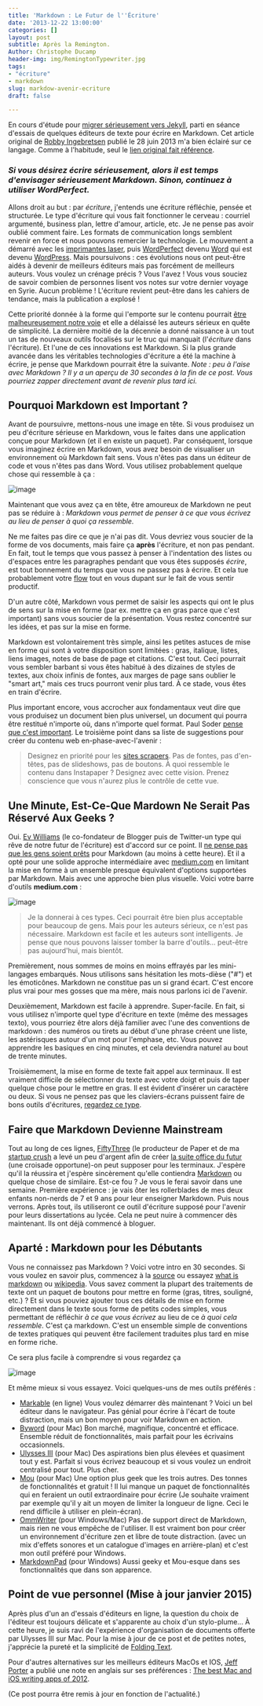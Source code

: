 ```yaml
---
title: 'Markdown : Le Futur de l''Écriture'
date: '2013-12-22 13:00:00'
categories: []
layout: post
subtitle: Après la Remington.
Author: Christophe Ducamp
header-img: img/RemingtonTypewriter.jpg
tags:
- "écriture"
- markdown
slug: markdow-avenir-ecriture
draft: false

---
```

En cours d'étude pour [migrer sérieusement vers Jekyll][1], parti en séance d'essais de quelques éditeurs de texte pour écrire en Markdown. Cet article original de <span class="p-author h-card">[Robby Ingebretsen][2]</span> publié le <time class="dt-published" value="2013-06-28">28 juin 2013</time> m'a bien éclairé sur ce langage. Comme à l'habitude, seul le [lien original fait référence][3]. 

### *Si vous désirez écrire sérieusement, alors il est temps d'envisager sérieusement Markdown. Sinon, continuez à utiliser WordPerfect.*

Allons droit au but : par *écriture*, j'entends une écriture réfléchie, pensée et structurée. Le type d'écriture qui vous fait fonctionner le cerveau : courriel argumenté, business plan, lettre d'amour, article, etc. Je ne pense pas avoir oublié comment faire. Les formats de communication longs semblent revenir en force et nous pouvons remercier la technologie. Le mouvement a démarré avec les [imprimantes laser][4], puis [WordPerfect][5] devenu [Word][6] qui est devenu [WordPress][7]. Mais poursuivons : ces évolutions nous ont peut-être aidés à devenir de meilleurs éditeurs mais pas forcément de meilleurs auteurs. Vous voulez un crénage précis ? Vous l'avez ! Vous vous souciez de savoir combien de personnes lisent vos notes sur votre dernier voyage en Syrie. Aucun problème ! L'écriture revient peut-être dans les cahiers de tendance, mais la publication a explosé ! 

Cette priorité donnée à la forme qui l'emporte sur le contenu pourrait [être malheureusement notre voie][8] et elle a délaissé les auteurs sérieux en quête de simplicité. 
La dernière moitié de la décennie a donné naissance à un tout un tas de nouveaux outils focalisés sur le truc qui manquait (l'*écriture* dans l'écriture). Et l'une de ces innovations est Markdown. Si la plus grande avancée dans les véritables technologies d'écriture a été la machine à écrire, je pense que Markdown pourrait être la suivante.
*Note : peu à l'aise avec Markdown ? Il y a un aperçu de 30 secondes à la fin de ce post. Vous pourriez zapper directement avant de revenir plus tard ici.*

## Pourquoi Markdown est Important ?

Avant de poursuivre, mettons-nous une image en tête. Si vous produisez un peu d'écriture sérieuse en Markdown, vous le faites dans une application conçue pour Markdown (et il en existe un paquet). Par conséquent, lorsque vous imaginez écrire en Markdown, vous avez besoin de visualiser un environnement où Markdown fait sens. Vous n'êtes pas dans un éditeur de code et vous n'êtes pas dans Word. Vous utilisez probablement quelque chose qui ressemble à ça :

![image][image-1]

Maintenant que vous avez ça en tête, être amoureux de Markdown ne peut pas se réduire à  : *Markdown vous permet de penser à ce que vous écrivez au lieu de penser à quoi ça ressemble.* 

Ne me faites pas dire ce que je n'ai pas dit. Vous devriez vous soucier de la forme de vos documents, mais faire ça **après** l'écriture, et non pas pendant. En fait, tout le temps que vous passez à penser à l'indentation des listes ou d'espaces entre les paragraphes pendant que vous êtes supposés *écrire*, est tout bonnement du temps que vous ne passez pas à écrire. Et cela tue probablement votre [flow][9] tout en vous dupant sur le fait de vous sentir productif. 

D'un autre côté, Markdown vous permet de saisir les aspects qui ont le plus de sens sur la mise en forme (par ex. mettre ça en gras parce que c'est important) sans vous soucier de la présentation. Vous restez concentré sur les idées, et pas sur la mise en forme. 

Markdown est volontairement très simple, ainsi les petites astuces de mise en forme qui sont à votre disposition sont limitées : gras, italique, listes, liens images, notes de base de page et citations. C'est tout. Ceci pourrait vous sembler barbant si vous êtes habitué à des dizaines de styles de textes, aux choix infinis de fontes, aux marges de page sans oublier le "smart art," mais ces trucs pourront venir plus tard. À ce stade, vous êtes en train d'écrire. 

Plus important encore, vous accrocher aux fondamentaux veut dire que vous produisez un document bien plus universel, un document qui pourra être restitué n'importe où, dans n'importe quel format. Paul Soder [pense que c'est important][10]. Le troisième point dans sa liste de suggestions pour créer du contenu web en-phase-avec-l'avenir : 

> Designez en priorité pour les [sites scrapers][11]. Pas de fontes, pas d'en-têtes, pas de slideshows, pas de boutons. À quoi ressemble le contenu dans Instapaper ? Designez avec cette vision. Prenez conscience que vous n'aurez plus le contrôle de cette vue.

## Une Minute, Est-Ce-Que Mardown Ne Serait Pas Réservé Aux Geeks ?

Oui. [Ev Williams][12] (le co-fondateur de Blogger puis de Twitter-un type qui rêve de notre futur de l'écriture) est d'accord sur ce point. Il [ne pense pas que les gens soient prêts][13] pour Markdown (au moins à cette heure). Et il a opté pour une solide approche intermédiaire avec [medium.com][14] en limitant la mise en forme à un ensemble presque équivalent d'options supportées par Markdown. Mais avec une approche bien plus visuelle. Voici votre barre d'outils **medium.com** :

![image][image-2] 

> Je la donnerai à ces types. Ceci pourrait être bien plus acceptable pour beaucoup de gens. Mais pour les auteurs sérieux, ce n'est pas nécessaire. Markdown est facile et les auteurs sont intelligents. Je pense que nous pouvons laisser tomber la barre d'outils… peut-être pas aujourd'hui, mais bientôt. 

Premièrement, nous sommes de moins en moins effrayés par les mini-langages embarqués. Nous utilisons sans hésitation les mots-dièse ("#") et les émoticônes. Markdown ne constitue pas un si grand écart. C'est encore plus vrai pour mes gosses que ma mère, mais nous parlons ici de l'avenir. 

Deuxièmement, Markdown est facile à apprendre. Super-facile. En fait, si vous utilisez n'importe quel type d'écriture en texte (même des messages texto), vous pourriez être alors déjà familier avec l'une des conventions de markdown : des numéros ou tirets au début d'une phrase créent une liste, les astérisques autour d'un mot pour l'emphase, etc. Vous pouvez apprendre les basiques en cinq minutes, et cela deviendra naturel au bout de trente minutes. 

Troisièmement, la mise en forme de texte fait appel aux terminaux. Il est vraiment difficile de sélectionner du texte avec votre doigt et puis de taper quelque chose pour le mettre en gras. Il est évident d'insérer un caractère ou deux. Si vous ne pensez pas que les claviers-écrans puissent faire de bons outils d'écritures, [regardez ce type][15].

## Faire que Markdown Devienne Mainstream

Tout au long de ces lignes, [FiftyThree][16] (le producteur de Paper et de ma [startup crush][17] a levé un peu d'argent afin de créer [la suite office du futur][18] (une croisade opportune)-on peut supposer pour les terminaux. J'espère qu'il la réussira et j'espère sincèrement qu'elle contiendra [Markdown][19] ou quelque chose de similaire. Est-ce fou ? Je vous le ferai savoir dans une semaine. Première expérience : je vais ôter les rollerblades de mes deux enfants non-nerds de 7 et 9 ans pour leur enseigner Markdown. Puis nous verrons. Après tout, ils utiliseront ce outil d'écriture supposé pour l'avenir pour leurs dissertations au lycée. Cela ne peut nuire à commencer dès maintenant. Ils ont déjà commencé à bloguer. 

## Aparté : Markdown pour les Débutants

Vous ne connaissez pas Markdown ? Voici votre intro en 30 secondes. Si vous voulez en savoir plus, commencez à la [source][20] ou essayez [what is markdown][21] ou [wikipedia][22]. Vous savez comment la plupart des traitements de texte ont un paquet de boutons pour mettre en forme (gras, titres, souligné, etc.) ? Et si vous pouviez ajouter tous ces détails de mise en forme directement dans le texte sous forme de petits codes simples, vous permettant de réfléchir *à ce que vous écrivez* au lieu de ce *à quoi cela ressemble*. C'est ça markdown. C'est un ensemble simple de conventions de textes pratiques qui peuvent être facilement traduites plus tard en mise en forme riche. 

Ce sera plus facile à comprendre si vous regardez ça 

![image][image-3]

Et même mieux si vous essayez. Voici quelques-uns de mes outils préférés : 

- [Markable][23] (en ligne) Vous voulez démarrer dès maintenant ? Voici un bel éditeur dans le navigateur. Pas génial pour écrire à l'écart de toute distraction, mais un bon moyen pour voir Markdown en action.
- [Byword][24] (pour Mac) Bon marché, magnifique, concentré et efficace. Ensemble réduit de fonctionnalités, mais parfait pour les écrivains occasionnels. 
- [Ulysses III][25] (pour Mac) Des aspirations bien plus élevées et quasiment tout y est. Parfait si vous écrivez beaucoup et si vous voulez un endroit centralisé pour tout. Plus cher.
- [Mou][26] (pour Mac)  Une option plus geek que les trois autres. Des tonnes de fonctionnalités et gratuit ! Il lui manque un paquet de fonctionnalités qui en feraient un outil extraordinaire pour écrire (Je souhaite vraiment par exemple qu'il y ait un moyen de limiter la longueur de ligne. Ceci le rend difficile à utiliser en plein-écran).
- [OmmWriter][27] (pour Windows/Mac) Pas de support direct de  Markdown, mais rien ne vous empêche de l'utiliser. Il est vraiment bon pour créer un environnement d'écriture zen et libre de toute distraction. (avec un mix d'effets sonores et un catalogue d'images en arrière-plan) et c'est mon outil préféré pour Windows.
- [MarkdownPad][28] (pour Windows) Aussi geeky et Mou-esque dans ses fonctionnalités que dans son apparence.

## Point de vue personnel (Mise à jour janvier 2015)

Après plus d'un an d'essais d'éditeurs en ligne, la question du choix de l'éditeur est toujours délicate et s'apparente au choix d'un stylo-plume... À cette heure, je suis ravi de l'expérience d'organisation de documents offerte par Ulysses III sur Mac. Pour la mise à jour de ce post et de petites notes, j'apprécie la pureté et la simplicité de [Folding Text][29].

Pour d'autres alternatives sur les meilleurs éditeurs MacOs et IOS, <span class="h-card microcard">[Jeff Porter][30]</span> a publié une note en anglais sur ses préférences : [The best Mac and iOS writing apps of 2012][31].

(Ce post pourra être remis à jour en fonction de l'actualité.)

[1]:	/2013/12/21/demarrer-avec-pages-github/
[2]:	http://nerdplusart.com/about/
[3]:	http://nerdplusart.com/markdown-is-the-future/
[4]:	http://upload.wikimedia.org/wikipedia/commons/1/1f/Apple_LaserWriter_Pro_630.jpg "LaserWriter Pro"
[5]:	http://upload.wikimedia.org/wikipedia/commons/f/f3/Wordperfect-5.1-dos.png "WordPerfect 5.1"
[6]:	http://upload.wikimedia.org/wikipedia/commons/f/f3/Wordperfect-5.1-dos.png "Word 2.0"
[7]:	http://codex.wordpress.org/Version_1.0
[8]:	http://www.nytimes.com/2013/06/23/opinion/sunday/the-decline-and-fall-of-the-english-major.html?_r=0
[9]:	http://zenhabits.net/creative-flow/
[10]:	https://medium.com/i-m-h-o/a721d44b97be "Content-first design ain’t herding cats"
[11]:	http://fr.wikipedia.org/wiki/Scraper_site "wikipedia sites scrapers"
[12]:	http://cl.ly/1y111w3s3i3i "Ev Williams, Entrepreneur"
[13]:	http://medium.com/about/df8eac9f4a5e
[14]:	http://medium.com
[15]:	https://www.youtube.com/watch?v=NNcTE5WJGdw
[16]:	http://fiftythree.com
[17]:	http://nerdplusart.com/paper-manifestos-and-why-you-need-one-to-be-great-at-anything/
[18]:	http://www.theverge.com/2013/6/18/4439076/paper-maker-fiftythree-raises-15-million-to-build
[19]:	http://daringfireball.net/projects/markdown/
[20]:	http://daringfireball.net/projects/markdown/
[21]:	http://whatismarkdown.com/
[22]:	http://fr.wikipedia.org/wiki/Markdown
[23]:	http://markable.in/editor/
[24]:	http://www.bywordapp.com/
[25]:	http://www.ulyssesapp.com/
[26]:	http://mouapp.com/
[27]:	http://www.ommwriter.com/en/download.html
[28]:	http://markdownpad.com/
[29]:	http://www.foldingtext.com/
[30]:	http://wordius.com
[31]:	http://wordius.com/best-apps-writing/

[image-1]:	/assets/images/Ulysses-Markdown-editeur.png "Aperçu de fenêtre d'édition Markdown dans Ulysses"
[image-2]:	/assets/images/medium-ui-mise-en-forme.png "La barre d'outils de medium.com"
[image-3]:	/assets/images/Scapple.png "Markdown Convertisseur side-by-side"
